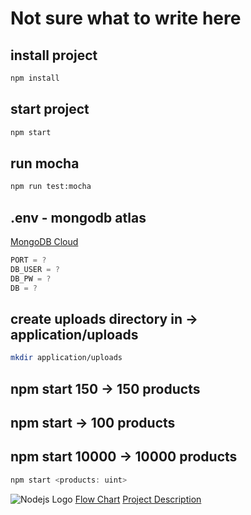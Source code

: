 # Not sure what to write here

## install project
```bash
npm install
```

## start project
```bash
npm start
```

## run mocha
```bash
npm run test:mocha
```

## .env - mongodb atlas
[MongoDB Cloud](https://cloud.mongodb.com/)
```js
PORT = ?
DB_USER = ?
DB_PW = ?
DB = ?
```

## create uploads directory in -> application/uploads
```bash
mkdir application/uploads
```

## npm start 150 -> 150 products
## npm start -> 100 products
## npm start 10000 -> 10000 products
```js
npm start <products: uint>
```

![Nodejs Logo](https://www.schemecolor.com/wallpaper?i=23516&desktop)
[Flow Chart](https://www.figma.com/file/v1OH5wMUaJjVXPXyv2ihiM/Untitled?node-id=0%3A1)
[Project Description](https://github.com/Glimakra-Webbutvecklare-2020/case-mongo-app)
